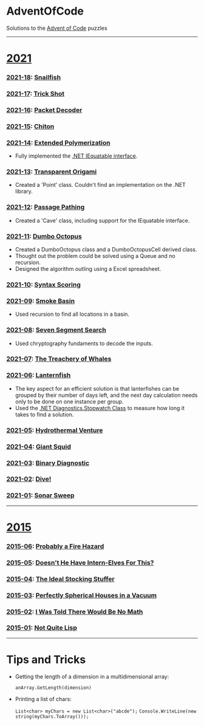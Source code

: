 # AdventOfCode
Solutions to the [Advent of Code](https://adventofcode.com/) puzzles

---
# [2021](https://adventofcode.com/2021)

### [2021-18](https://github.com/HashTag42/AdventOfCode/tree/main/2021/2021-18): [Snailfish](https://adventofcode.com/2021/day/18)


### [2021-17](https://github.com/HashTag42/AdventOfCode/tree/main/2021/2021-17): [Trick Shot](https://adventofcode.com/2021/day/17)


### [2021-16](https://github.com/HashTag42/AdventOfCode/tree/main/2021/2021-16): [Packet Decoder](https://adventofcode.com/2021/day/16)


### [2021-15](https://github.com/HashTag42/AdventOfCode/tree/main/2021/2021-15): [Chiton](https://adventofcode.com/2021/day/15)


### [2021-14](https://github.com/HashTag42/AdventOfCode/tree/main/2021/2021-13): [Extended Polymerization](https://adventofcode.com/2021/day/14)

* Fully implemented the [.NET IEquatable interface](https://docs.microsoft.com/en-us/dotnet/api/system.iequatable-1.equals).


### [2021-13](https://github.com/HashTag42/AdventOfCode/tree/main/2021/2021-13): [Transparent Origami](https://adventofcode.com/2021/day/13)

* Created a 'Point' class. Couldn't find an implementation on the .NET library.

### [2021-12](https://github.com/HashTag42/AdventOfCode/tree/main/2021/2021-12): [Passage Pathing](https://adventofcode.com/2021/day/12)

* Created a 'Cave' class, including support for the IEquatable interface.

### [2021-11](https://github.com/HashTag42/AdventOfCode/tree/main/2021/2021-11): [Dumbo Octopus](https://adventofcode.com/2021/day/11)

* Created a DumboOctopus class and a DumboOctopusCell derived class.
* Thought out the problem could be solved using a Queue and no recursion.
* Designed the algorithm outling using a Excel spreadsheet.

### [2021-10](https://github.com/HashTag42/AdventOfCode/tree/main/2021/2021-10): [Syntax Scoring](https://adventofcode.com/2021/day/10)

### [2021-09](https://github.com/HashTag42/AdventOfCode/tree/main/2021/2021-09): [Smoke Basin](https://adventofcode.com/2021/day/9)

* Used recursion to find all locations in a basin.


### [2021-08](https://github.com/HashTag42/AdventOfCode/tree/main/2021/2021-08): [Seven Segment Search](https://adventofcode.com/2021/day/8)
* Used chryptography fundaments to decode the inputs.

### [2021-07](https://github.com/HashTag42/AdventOfCode/tree/main/2021/2021-07): [The Treachery of Whales](https://adventofcode.com/2021/day/7)

### [2021-06](https://github.com/HashTag42/AdventOfCode/tree/main/2021/2021-06): [Lanternfish](https://adventofcode.com/2021/day/6)

* The key aspect for an efficient solution is that lanterfishes can be grouped by their number of days left, and the next day calculation needs only to be done on one instance per group.
* Used the [.NET Diagnostics.Stopwatch Class](https://docs.microsoft.com/en-us/dotnet/api/system.diagnostics.stopwatch) to measure how long it takes to find a solution.

### [2021-05](https://github.com/HashTag42/AdventOfCode/tree/main/2021/2021-05): [Hydrothermal Venture](https://adventofcode.com/2021/day/5)

### [2021-04](https://github.com/HashTag42/AdventOfCode/tree/main/2021/2021-04): [Giant Squid](https://adventofcode.com/2021/day/4)

### [2021-03](https://github.com/HashTag42/AdventOfCode/tree/main/2021/2021-03): [Binary Diagnostic](https://adventofcode.com/2021/day/3)

### [2021-02](https://github.com/HashTag42/AdventOfCode/tree/main/2021/2021-02): [Dive!](https://adventofcode.com/2021/day/2)

### [2021-01](https://github.com/HashTag42/AdventOfCode/tree/main/2021/2021-01): [ Sonar Sweep](https://adventofcode.com/2021/day/1)
---

# [2015](https://adventofcode.com/2015)

### [2015-06](https://github.com/HashTag42/AdventOfCode/tree/main/2015/2015-06): [Probably a Fire Hazard](https://adventofcode.com/2015/day/6)

### [2015-05](https://github.com/HashTag42/AdventOfCode/tree/main/2015/2015-05): [Doesn't He Have Intern-Elves For This?](https://adventofcode.com/2015/day/5)

### [2015-04](https://github.com/HashTag42/AdventOfCode/tree/main/2015/2015-04): [The Ideal Stocking Stuffer](https://adventofcode.com/2015/day/4)

### [2015-03](https://github.com/HashTag42/AdventOfCode/tree/main/2015/2015-03): [Perfectly Spherical Houses in a Vacuum](https://adventofcode.com/2015/day/3)

### [2015-02](https://github.com/HashTag42/AdventOfCode/tree/main/2015/2015-02): [I Was Told There Would Be No Math](https://adventofcode.com/2015/day/2)

### [2015-01](https://github.com/HashTag42/AdventOfCode/tree/main/2015/2015-01): [Not Quite Lisp](https://adventofcode.com/2015/day/1)

___

# Tips and Tricks

* Getting the length of a dimension in a multidimensional array:

  `anArray.GetLength(dimension)`

* Printing a list of chars:

  `List<char> myChars = new List<char>("abcde");`
  `Console.WriteLine(new string(myChars.ToArray()));`
